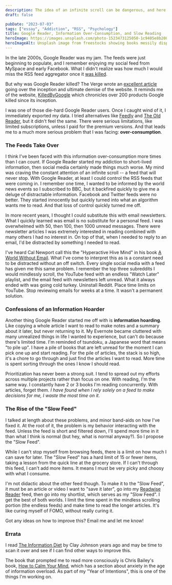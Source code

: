 ```yaml
---
description: The idea of an infinite scroll can be dangerous, and here are some tactics to curtail their effects on our addicted minds.
draft: false

pubDate: "2023-07-03"
tags: ["essay", "Addiction", "RSS", "Psychology"]
title: Google Reader, Information Over-Consumption, and Slow Reading
heroImage: https://images.unsplash.com/photo-1523473125050-1c9405e8b208?ixlib=rb-4.0.3&ixid=M3wxMjA3fDB8MHxwaG90by1wYWdlfHx8fGVufDB8fHx8fA%3D%3D&auto=format&fit=crop&w=2342&q=80
heroImageAlt: Unsplash image from freestocks showing books messily displayed on a table
---
```


In the late 2000s, Google Reader was my jam. The feeds were just beginning to
populate, and I remember enjoying my social feed from MySpace and early Facebook.
What I didn't realize was how much I would miss the RSS feed aggregator once it
[was killed](https://googleblog.blogspot.com/2013/03/a-second-spring-of-cleaning.html).

But why was Google Reader killed? The Verge wrote an [excellent article](https://www.theverge.com/23778253/google-reader-death-2013-rss-social) going over the inception and ultimate demise of the website. It reminds me of the website, [KilledByGoogle](https://killedbygoogle.com/) which chronicles over 200 products Google killed since its inception.

I was one of those die-hard Google Reader users. Once I caught wind of it, I immediately exported my data. I tried alternatives like [Feedly](https://feedly.com/) and [The Old Reader](https://theoldreader.com/), but it didn't feel the same.
There were serious limitations, like limited subscriptions, unless I paid for the premium versions. And that leads me to a much more serious problem that I was facing: **over-consumption**.

### The Feeds Take Over

I think I've been faced with this information over-consumption more times than I
can count. If Google Reader started my addiction to short-lived information, then
social media certainly made things much worse. My mind was craving the constant
attention of an infinite scroll -- a feed that will never stop. With Google Reader,
at least I could control the RSS feeds that were coming in. I remember one time,
I wanted to be informed by the world news events so I subscribed to BBC,
but it backfired quickly to give me a deluge of distractable information. Facebook
and Twitter feeds were no better. They started innocently but quickly turned
into what an algorithm wants me to read. And that loss of control quickly turned me
off.

In more recent years, I thought I could substitute this with email newsletters.
What I quickly learned was email is no substitute for a personal feed. I was overwhelmed with 50, then 100, then 1000 unread messages. There were newsletter
articles I was extremely interested in reading combined with many others I had no
interest in. On top of that, when I needed to reply to an email, I'd be
distracted by something I needed to read.

I've heard Cal Newport call this the "Hyperactive Hive Mind" in his book [A World Without Email](https://amzn.to/3NXGBPl).
What I've come to interpret this as is a constant need to be distracted without an
off switch. Every single social media with a feed has given me this same problem.
I remember the top three subreddits I would mindlessly scroll, the YouTube feed
with an endless "Watch Later" playlist, and the email feed with newsletters left
unread. What it always ended with was going cold turkey. Uninstall Reddit. Place
time limits on YouTube. Stop reviewing emails for weeks at a time. It wasn't a permanent solution.

### Confessions of an Information Hoarder

Another thing Google Reader started me off with is **information hoarding**. Like copying a whole article I want to read to make notes and a summary about it later, but never returning to it. My Evernote became cluttered with
many unrealized things in life I wanted to experience, but can't do because there's
limited time. I'm reminded of tsundoku, a Japanese word that means "to pile up".
I have a pile of books that are left unread for the moment I can pick one up and
start reading. For the pile of articles, the stack is so high, it's a chore to go
through and just find the articles I want to read. More time is spent
sorting through the ones I know I should read.

Prioritization has never been a strong suit. I tend to spread out my efforts across
multiple projects rather than focus on one. With reading, I'm the same way. I
constantly have 2 or 3 books I'm reading concurrently. With articles, forget them.
_I have found when I rely solely on a feed to make decisions for me, I waste the
most time on it._

### The Rise of the "Slow Feed"

I talked at length about these problems, and minor band-aids on how I've fixed it.
At the root of it, the problem is my behavior interacting with the feed. Unless the feed is short and filtered down, I'll spend more time in it than what I think is normal (but hey, what is normal anyway?). So I propose the "Slow Feed".

While I can't stop myself from browsing feeds, there is a limit on how much
I can save for later. The "Slow Feed" has a hard limit of 15 or fewer items, taking
a lesson from the quick line at the grocery store. If I can't through this feed,
I can't add more items. It means I must be very picky and choosy with what I consume.

I'm not didactic about the other feed though. To make it to the "Slow Feed", it
must be an article or video I want to "save it later", go into my [Readwise Reader](https://readwise.io/read) feed, then go into my shortlist, which serves as my
"Slow Feed". I get the best of both worlds. I limit the time spent in the mindless
scrolling portion (the endless feeds) and make time to read the longer articles.
It's like curing myself of FOMO, without really curing it.

Got any ideas on how to improve this? Email me and let me know!

### Errata

I read [The Information Diet](https://amzn.to/3XAbfS2) by Clay Johnson years ago
and may be time to scan it over and see if I can find other ways to improve this.

The book that prompted me to read more consciously is Chris Bailey's book,
[How to Calm Your Mind](https://amzn.to/44w9GXC), which has a section about
anxiety in the age of information overload. As part of my "Year of Intentions",
this is one of the things I'm working on.
